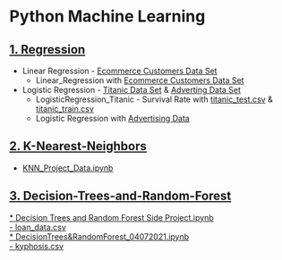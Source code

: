 # Python Machine Learning


## [1. Regression](https://github.com/jspear01/Python_Data_analysis/tree/main/Regression)
  * Linear Regression - [Ecommerce Customers Data Set](https://github.com/jspear01/Python_Data_analysis/blob/main/Regression/Linear_Regression.ipynb) <br />
     - Linear_Regression with [Ecommerce Customers Data Set](https://github.com/jspear01/Python_Data_analysis/blob/main/Regression/Ecommerce%20Customers)
  * Logistic Regression - [Titanic Data Set](https://github.com/jspear01/Python_Data_analysis/blob/main/Regression/LogisticRegression_Titanic_Data.ipynb) & [Adverting Data Set](https://github.com/jspear01/Python_Data_analysis/blob/main/Regression/Logistic%20Regression%20Advertising.ipynb) <br />
     - LogisticRegression_Titanic - Survival Rate with [titanic_test.csv](https://github.com/jspear01/Python_Data_analysis/blob/main/Regression/titanic_test.csv) & [titanic_train.csv](https://github.com/jspear01/Python_Data_analysis/blob/main/Regression/titanic_train.csv)
     - Logistic Regression with [Advertising Data](https://github.com/jspear01/Python_Data_analysis/blob/main/Regression/advertising.csv)

## [2. K-Nearest-Neighbors](https://github.com/jspear01/Python_Data_analysis/tree/main/K_Nearest_Neighbors)
  * [KNN_Project_Data.ipynb](https://github.com/jspear01/Python_Data_analysis/blob/main/K_Nearest_Neighbors/KNN_Project_Data.ipynb)
     
## [3. Decision-Trees-and-Random-Forest](https://github.com/jspear01/Python_Data_analysis/tree/main/DecisionTrees%26RandomForest)
  [* Decision Trees and Random Forest Side Project.ipynb](https://github.com/jspear01/Python_Data_analysis/blob/main/DecisionTrees%26RandomForest/%20Decision%20Trees%20and%20Random%20Forest%20Side%20Project.ipynb)<br />
    [- loan_data.csv](https://github.com/jspear01/Python_Data_analysis/blob/main/DecisionTrees%26RandomForest/loan_data.csv) <br />
  [* DecisionTrees&RandomForest_04072021.ipynb](https://github.com/jspear01/Python_Data_analysis/blob/main/DecisionTrees%26RandomForest/DecisionTrees%26RandomForest_04072021.ipynb)<br />
    [- kyphosis.csv](https://github.com/jspear01/Python_Data_analysis/blob/main/DecisionTrees%26RandomForest/kyphosis.csv)
